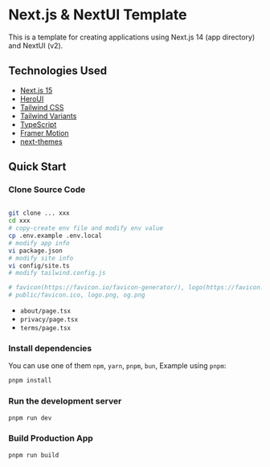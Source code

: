 # Next.js & NextUI Template

This is a template for creating applications using Next.js 14 (app directory) and NextUI (v2).


## Technologies Used

- [Next.js 15](https://nextjs.org/docs/getting-started)
- [HeroUI](heroui.com)
- [Tailwind CSS](https://tailwindcss.com/)
- [Tailwind Variants](https://tailwind-variants.org)
- [TypeScript](https://www.typescriptlang.org/)
- [Framer Motion](https://www.framer.com/motion/)
- [next-themes](https://github.com/pacocoursey/next-themes)

## Quick Start


### Clone Source Code

```bash

git clone ... xxx
cd xxx
# copy-create env file and modify env value 
cp .env.example .env.local
# modify app info
vi package.json
# modify site info
vi config/site.ts
# modify tailwind.config.js

# favicon(https://favicon.io/favicon-generator/), logo(https://favicon.io/logo-generator/)
# public/favicon.ico, logo.png, og.png
```

- `about/page.tsx`
- `privacy/page.tsx`
- `terms/page.tsx`

### Install dependencies

You can use one of them `npm`, `yarn`, `pnpm`, `bun`, Example using `pnpm`:

```bash
pnpm install
```

### Run the development server

```bash
pnpm run dev
```

### Build Production App
```bash
pnpm run build
```